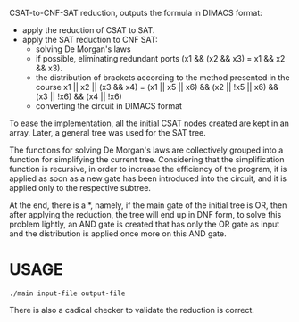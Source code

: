 CSAT-to-CNF-SAT reduction, outputs the formula in DIMACS format:

- apply the reduction of CSAT to SAT.
- apply the SAT reduction to CNF SAT:
  - solving De Morgan's laws
  - if possible, eliminating redundant ports (x1 && (x2 && x3) = x1 && x2 && x3).
  - the distribution of brackets according to the method presented in the course x1 || x2 || (x3 && x4) = (x1 || x5 || x6) && (x2 || !x5 || x6) && (x3 || !x6) && (x4 || !x6)
  - converting the circuit in DIMACS format

To ease the implementation, all the initial CSAT nodes created are kept in an array. Later, a general tree was used for the SAT tree.

The functions for solving De Morgan's laws are collectively grouped into a function for simplifying the current tree. Considering that the simplification function is recursive, in order to increase the efficiency of the program, it is applied as soon as a new gate has been introduced into the circuit, and it is applied only to the respective subtree.

At the end, there is a *, namely, if the main gate of the initial tree is OR, then after applying the reduction, the tree will end up in DNF form, to solve this problem lightly, an AND gate is created that has only the OR gate as input and the distribution is applied once more on this AND gate.

# USAGE

`./main input-file output-file`

There is also a cadical checker to validate the reduction is correct.
